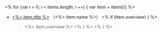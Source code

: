 <% for (var i = 0; i < items.length; i ++) {
  var item = items[i]
%>
- [<%= item.title %>](<%= item.url %>) （<%= item.name %>）
  <% if (item.overview) { %>
  ><%= item.overview %>
  <% } %>
<% } %>